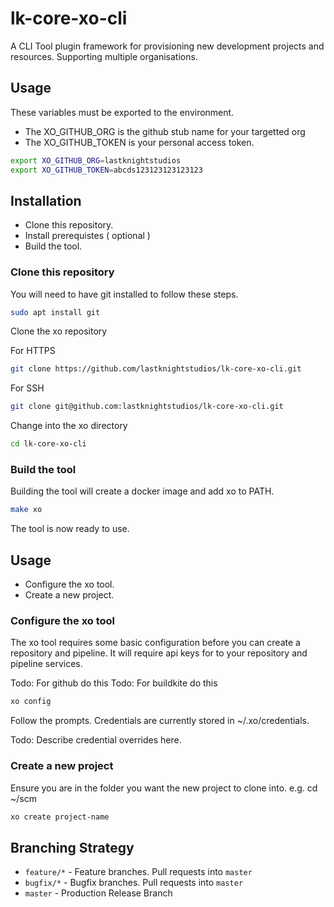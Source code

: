 # lk-core-xo-cli

A CLI Tool plugin framework for provisioning new development projects and resources. Supporting multiple organisations.

## Usage

These variables must be exported to the environment.

- The XO_GITHUB_ORG is the github stub name for  your targetted org
- The XO_GITHUB_TOKEN is your personal access token.

```bash
export XO_GITHUB_ORG=lastknightstudios
export XO_GITHUB_TOKEN=abcds123123123123123
```

## Installation

* Clone this repository.
* Install prerequistes ( optional )
* Build the tool.

### Clone this repository

You will need to have git installed to follow these steps.

```bash
sudo apt install git
```

Clone the xo repository

For HTTPS

```bash
git clone https://github.com/lastknightstudios/lk-core-xo-cli.git
```

For SSH

```bash
git clone git@github.com:lastknightstudios/lk-core-xo-cli.git
```

Change into the xo directory

```bash  
cd lk-core-xo-cli
```

### Build the tool

Building the tool will create a docker image and add xo to PATH.

```bash
make xo
```

The tool is now ready to use.

## Usage

* Configure the xo tool.
* Create a new project.

### Configure the xo tool

The xo tool requires some basic configuration before you can create a repository and pipeline.
It will require api keys for to your repository and pipeline services.

Todo: For github do this
Todo: For buildkite do this

```bash
xo config
```

Follow the prompts. Credentials are currently stored in ~/.xo/credentials.

Todo: Describe credential overrides here.

### Create a new project

Ensure you are in the folder you want the new project to clone into.
e.g. cd ~/scm

```bash
xo create project-name
```

## Branching Strategy

* `feature/*` - Feature branches. Pull requests into `master`
* `bugfix/*`  - Bugfix branches. Pull requests into `master`
* `master`    - Production Release Branch
